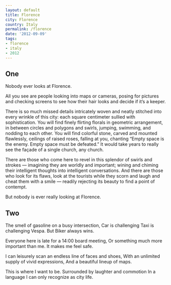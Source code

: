 ```yaml
---
layout: default
title: Florence
city: Florence
country: Italy
permalink: /florence
date: '2012-09-09'
tags:
- florence
- italy
- 2012
---
```


## One

Nobody ever looks at Florence.

All you see are people looking into maps or cameras, posing for pictures and checking screens to see how their hair looks and decide if it’s a keeper.

There is so much missed details intricately woven and neatly stitched into every wrinkle of this city: each square centimeter sullied with sophistication. You will find finely flirting florals in geometric arrangement, in between circles and polygons and swirls, jumping, swimming, and nodding to each other. You will find colorful stone, carved and mounted flawlessly, ceilings of raised roses, falling at you, chanting “Empty space is the enemy. Empty space must be defeated.” It would take years to really see the façade of a single church, any church.

There are those who come here to revel in this splendor of swirls and strokes — imagining they are worldly and important; wining and chiming their intelligent thoughts into intelligent conversations. And there are those who look for its flaws, look at the tourists while they scorn and laugh and cheat them with a smile — readily rejecting its beauty to find a point of contempt.

But nobody is ever really looking at Florence.

## Two

The smell of gasoline on a busy intersection,
Car is challenging Taxi is challenging Vespa.
But Biker always wins.

Everyone here is late for a 14:00 board meeting,
Or something much more important than me.
It makes me feel safe.

I can leisurely scan an endless line of faces and shoes,
With an unlimited supply of vivid expressions,
And a beautiful lineup of maps.

This is where I want to be.
Surrounded by laughter and commotion
In a language I can only recognize as city life.